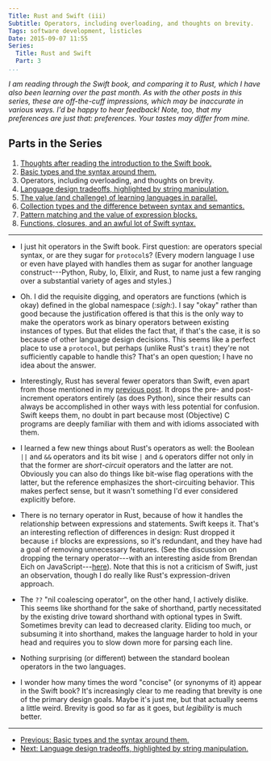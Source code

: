 ```yaml
---
Title: Rust and Swift (iii)
Subtitle: Operators, including overloading, and thoughts on brevity.
Tags: software development, listicles
Date: 2015-09-07 11:55
Series:
  Title: Rust and Swift
  Part: 3
...
```


<i class="editorial">I am reading through the Swift book, and comparing it to
Rust, which I have also been learning over the past month. As with the other
posts in this series, these are off-the-cuff impressions, which may be
inaccurate in various ways. I'd be happy to hear feedback! Note, too, that my
preferences are just that: preferences. Your tastes may differ from mine.</i>

Parts in the Series
-------------------

1. [Thoughts after reading the introduction to the Swift book.][1]
2. [Basic types and the syntax around them.][2]
3. Operators, including overloading, and thoughts on brevity.
4. [Language design tradeoffs, highlighted by string manipulation.][4]
5. [The value (and challenge) of learning languages in parallel.][5]
6. [Collection types and the difference between syntax and semantics.][6]
7. [Pattern matching and the value of expression blocks.][7]
8. [Functions, closures, and an awful lot of Swift syntax.][8]

[1]: /2015/rust-and-swift-i.html
[2]: /2015/rust-and-swift-ii.html
[4]: /2015/rust-and-swift-iv.html
[5]: /2015/rust-and-swift-v.html
[6]: /2015/rust-and-swift-vi.html
[7]: /2015/rust-and-swift-vii.html
[8]: /2015/rust-and-swift-viii.html

---

  - I just hit operators in the Swift book. First question: are operators
    special syntax, or are they sugar for `protocol`s? (Every modern language I
    use or even have played with handles them as sugar for another language
    construct---Python, Ruby, Io, Elixir, and Rust, to name just a few ranging
    over a substantial variety of ages and styles.)

  - Oh. I did the requisite digging, and operators are functions (which is okay)
    defined in the global namespace (_:sigh:_). I say "okay" rather than good
    because the justification offered is that this is the only way to make the
    operators work as binary operators between existing instances of types. But
    that elides the fact that, if that's the case, it is so because of other
    language design decisions. This seems like a perfect place to use a
    `protocol`, but perhaps (unlike Rust's `trait`) they're not sufficiently
    capable to handle this? That's an open question; I have no idea about the
    answer.

  - Interestingly, Rust has several fewer operators than Swift, even apart from
    those mentioned in my [previous post][ii]. It drops the pre- and
    post-increment operators entirely (as does Python), since their results can
    always be accomplished in other ways with less potential for confusion.
    Swift keeps them, no doubt in part because most (Objective) C programs are
    deeply familiar with them and with idioms associated with them.

  - I learned a few new things about Rust's operators as well: the Boolean `||`
    and `&&` operators and its bit wise `|` and `&` operators differ not only in
    that the former are *short-circuit* operators and the latter are not.
    Obviously you can also do things like bit-wise flag operations with the
    latter, but the reference emphasizes the short-circuiting behavior. This
    makes perfect sense, but it wasn't something I'd ever considered explicitly
    before.

  - There is no ternary operator in Rust, because of how it handles the
    relationship between expressions and statements. Swift keeps it. That's an
    interesting reflection of differences in design: Rust dropped it because
    `if` blocks are expressions, so it's redundant, and they have had a goal of
    removing unnecessary features. (See the discussion on dropping the ternary
    operator---with an interesting aside from Brendan Eich on
    JavaScript---[here][#1698]). Note that this is not a criticism of Swift,
    just an observation, though I do really like Rust's expression-driven
    approach.

  - The `??` "nil coalescing operator", on the other hand, I actively dislike.
    This seems like shorthand for the sake of shorthand, partly necessitated by
    the existing drive toward shorthand with optional types in Swift. Sometimes
    brevity can lead to decreased clarity. Eliding too much, or subsuming it
    into shorthand, makes the language harder to hold in your head and requires
    you to slow down more for parsing each line.

  - Nothing surprising (or different) between the standard boolean operators in
    the two languages.

  - I wonder how many times the word "concise" (or synonyms of it) appear in the
    Swift book? It's increasingly clear to me reading that brevity is one of the
    primary design goals. Maybe it's just me, but that actually seems a little
    weird. Brevity is good so far as it goes, but *legibility* is much better.

[ii]: http://www.chriskrycho.com/2015/rust-and-swift-ii.html
[#1698]: https://github.com/rust-lang/rust/issues/1698

---

  - [Previous: Basic types and the syntax around them.][2]
  - [Next: Language design tradeoffs, highlighted by string manipulation.][4]
